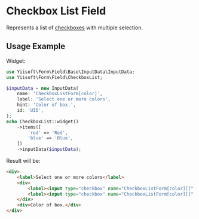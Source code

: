 # Checkbox List Field

Represents a list of [checkboxes](checkbox.md) with multiple selection.

## Usage Example

Widget:

```php
use Yiisoft\Form\Field\Base\InputData\InputData;
use Yiisoft\Form\Field\CheckboxList;

$inputData = new InputData(
    name: 'CheckboxListForm[color]',
    label: 'Select one or more colors',
    hint: 'Color of box.',
    id: 'UID',
);
echo CheckboxList::widget()
    ->items([
        'red' => 'Red',
        'blue' => 'Blue',
    ])
    ->inputData($inputData);
```

Result will be:

```html
<div>
    <label>Select one or more colors</label>
    <div>
        <label><input type="checkbox" name="CheckboxListForm[color][]" value="red"> Red</label>
        <label><input type="checkbox" name="CheckboxListForm[color][]" value="blue"> Blue</label>
    </div>
    <div>Color of box.</div>
</div>
```
